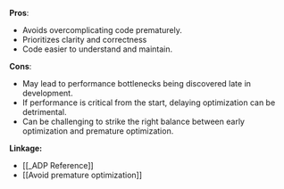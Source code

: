 **Pros**:
- Avoids overcomplicating code prematurely.
- Prioritizes clarity and correctness
- Code easier to understand and maintain.

**Cons**:
- May lead to performance bottlenecks being discovered late in development.
- If performance is critical from the start, delaying optimization can be detrimental.
- Can be challenging to strike the right balance between early optimization and premature optimization.

**Linkage:**
- [[_ADP Reference]]
- [[Avoid premature optimization]]